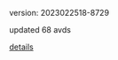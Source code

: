 version: 2023022518-8729

updated 68 avds

[details](https://github.com/0x74f917491bfa7ebfa379/ali_avd_db/blob/master/change_log/2023/02/25/18/8729.txt)